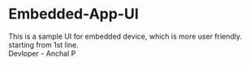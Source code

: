 # Embedded-App-UI
This is a sample UI for  embedded device, which is more user friendly. 
<br> starting from 1st line.
<br> Devloper - Anchal P